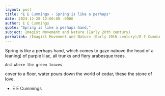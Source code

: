```yaml
---
layout: post
title: "E E Cummings - Spring is like a perhaps"
date: 2024-12-28 12:00:00 -0000
author: E E Cummings
quote: "Spring is like a perhaps hand,"
subject: Imagist Movement and Nature (Early 20th century)
permalink: /Imagist Movement and Nature (Early 20th century)/E E Cummings/E E Cummings - Spring is like a perhaps
---
```


Spring is like a perhaps hand,
    which comes to gaze
  nabove the head of a leaning)
   of purple lilac,
       all trunks and fiery
       arabesque trees.

    And where the green leaves 
   cover to a floor,
    water
     pours down the
        world of cedar,
these
  the stone of love.


- E E Cummings
